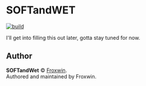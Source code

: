 # SOFTandWET
[![build](https://github.com/Froxwin/Da-Bot/actions/workflows/main.yml/badge.svg)](https://github.com/Froxwin/Da-Bot/actions/workflows/main.yml)

I'll get into filling this out later, gotta stay tuned for now.

## Author

**SOFTandWet** © [Froxwin](https://github.com/Froxwin).  
Authored and maintained by Froxwin.
